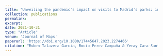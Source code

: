 ```yaml
---
title: "Unveiling the pandemic's impact on visits to Madrid’s parks: insights from mobile phone data analysis"
collection: publications
permalink:
excerpt:
date: 2021-10-31
type: "Article"
venue: 'Journal of Maps'
paperurl: 'https://doi.org/10.1080/17445647.2023.2274466'
citation: "Ruben Talavera-Garcia, Rocio Perez-Campaña & Yeray Cara-Santana (2023) Unveiling the pandemic's impact on visits to Madrid’s parks: insights from mobile phone data analysis, Journal of Maps, 19:1, DOI: 10.1080/17445647.2023.2274466"
---
```

